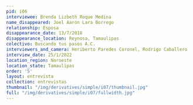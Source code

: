 ```yaml
---
pid: i06
interviewee: Brenda Lizbeth Roque Medina
name_disappeared: Joel Aarón Lara Borrego
relationship: Esposa
disappearance_date: 13/7/2018
disappearance_location: Reynosa, Tamaulipas
colectivo: Buscando tus pasos A.C.
interviewers_and_camera: Heriberto Paredes Coronel, Rodrigo Caballero
interview_date: 25/1/2022
location_region: Noroeste
location_state: Tamaulipas
order: '5'
layout: entrevista
collection: entrevistas
thumbnail: "/img/derivatives/simple/i07/thumbnail.jpg"
full: "/img/derivatives/simple/i07/fullwidth.jpg"
---
```

